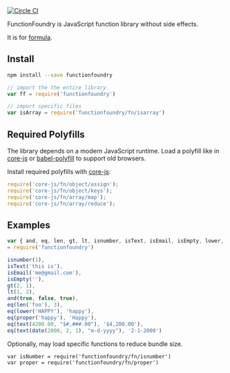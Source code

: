[![Circle CI](https://circleci.com/gh/WebsiteHQ/functionfoundry.svg?style=svg)](https://circleci.com/gh/WebsiteHQ)

FunctionFoundry is JavaScript function library without side effects.

It is for [formula](https://github.com/WebsiteHQ/formula).

## Install

```sh
npm install --save functionfoundry
```

```js
// import the the entire library
var ff = require('functionfoundry')

// import specific files
var isArray = require('functionfoundry/fn/isarray')
```

## Required Polyfills

The library depends on a modern JavaScript runtime. Load a polyfill like in [core-js](https://github.com/zloirock/core-js#commonjs) or [babel-polyfill](http://babeljs.io/docs/usage/polyfill/) to support old browsers.

Install required polyfills with [core-js](https://github.com/zloirock/core-js):

```js
require('core-js/fn/object/assign');
require('core-js/fn/object/keys');
require('core-js/fn/array/map');
require('core-js/fn/array/reduce');
```

## Examples

```js
var { and, eq, len, gt, lt, isnumber, isText, isEmail, isEmpty, lower, proper, text, date}
= require('functionfoundry')

isnumber(1),
isText('this is'),
isEmail('me@gmail.com'),
isEmpty(''),
gt(2, 1),
lt(1, 2),
and(true, false, true),
eq(len('foo'), 3),
eq(lower('HAPPY'), 'happy'),
eq(proper('happy'), 'Happy'),
eq(text(4200.00, "$#,###.00"), '$4,200.00'),
eq(text(date(2000, 2, 1), "m-d-yyyy"), '2-1-2000')
```

Optionally, may load specific functions to reduce bundle size.

```
var isNumber = require('functionfoundry/fn/isnumber')
var proper = require('functionfoundry/fn/proper')
```
